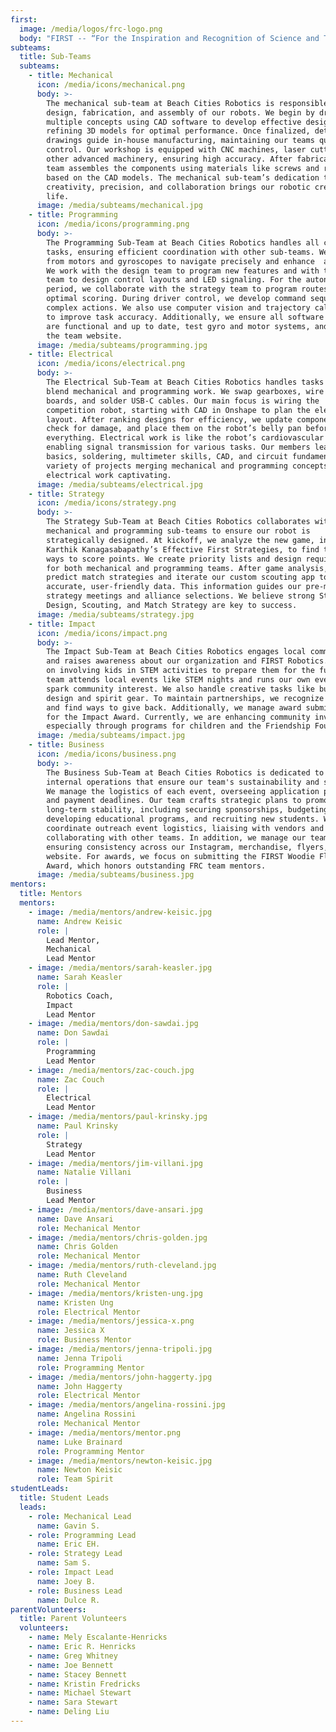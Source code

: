 ```yaml
---
first:
  image: /media/logos/frc-logo.png
  body: "FIRST -- “For the Inspiration and Recognition of Science and Technology” -- is a global non-profit founded by Dean Kamen in 1989. FIRST supports 3.2 million youth aged from Pre-K to 12th Grade through their various robotics programs. The FIRST Robotics Competition (FRC) is what Beach Cities Robotics is a part of, which is for high school students. Touted as the ultimate Sport for the\_Mind, FRC participants can learn skills in design, fabrication, programming, electrical engineering, and business."
subteams:
  title: Sub-Teams
  subteams:
    - title: Mechanical
      icon: /media/icons/mechanical.png
      body: >-
        The mechanical sub-team at Beach Cities Robotics is responsible for the
        design, fabrication, and assembly of our robots. We begin by drafting
        multiple concepts using CAD software to develop effective designs and
        refining 3D models for optimal performance. Once finalized, detailed
        drawings guide in-house manufacturing, maintaining our teams quality
        control. Our workshop is equipped with CNC machines, laser cutters, and
        other advanced machinery, ensuring high accuracy. After fabrication, our
        team assembles the components using materials like screws and rivets,
        based on the CAD models. The mechanical sub-team’s dedication to
        creativity, precision, and collaboration brings our robotic creations to
        life.
      image: /media/subteams/mechanical.jpg
    - title: Programming
      icon: /media/icons/programming.png
      body: >-
        The Programming Sub-Team at Beach Cities Robotics handles all coding
        tasks, ensuring efficient coordination with other sub-teams. We use data
        from motors and gyroscopes to navigate precisely and enhance  accuracy.
        We work with the design team to program new features and with the drive
        team to design control layouts and LED signaling. For the autonomous
        period, we collaborate with the strategy team to program routes for
        optimal scoring. During driver control, we develop command sequences for
        complex actions. We also use computer vision and trajectory calculations
        to improve task accuracy. Additionally, we ensure all software systems
        are functional and up to date, test gyro and motor systems, and maintain
        the team website.
      image: /media/subteams/programming.jpg
    - title: Electrical
      icon: /media/icons/electrical.png
      body: >-
        The Electrical Sub-Team at Beach Cities Robotics handles tasks that
        blend mechanical and programming work. We swap gearboxes, wire circuit
        boards, and solder USB-C cables. Our main focus is wiring the
        competition robot, starting with CAD in Onshape to plan the electronics
        layout. After ranking designs for efficiency, we update components,
        check for damage, and place them on the robot’s belly pan before wiring
        everything. Electrical work is like the robot’s cardiovascular system,
        enabling signal transmission for various tasks. Our members learn wiring
        basics, soldering, multimeter skills, CAD, and circuit fundamentals. The
        variety of projects merging mechanical and programming concepts makes
        electrical work captivating.
      image: /media/subteams/electrical.jpg
    - title: Strategy
      icon: /media/icons/strategy.png
      body: >-
        The Strategy Sub-Team at Beach Cities Robotics collaborates with the
        mechanical and programming sub-teams to ensure our robot is
        strategically designed. At kickoff, we analyze the new game, inspired by
        Karthik Kanagasabapathy’s Effective First Strategies, to find the best
        ways to score points. We create priority lists and design requirements
        for both mechanical and programming teams. After game analysis, we
        predict match strategies and iterate our custom scouting app to collect
        accurate, user-friendly data. This information guides our pre-match
        strategy meetings and alliance selections. We believe strong Strategic
        Design, Scouting, and Match Strategy are key to success.
      image: /media/subteams/strategy.jpg
    - title: Impact
      icon: /media/icons/impact.png
      body: >-
        The Impact Sub-Team at Beach Cities Robotics engages local communities
        and raises awareness about our organization and FIRST Robotics. We focus
        on involving kids in STEM activities to prepare them for the future. Our
        team attends local events like STEM nights and runs our own events to
        spark community interest. We also handle creative tasks like button
        design and spirit gear. To maintain partnerships, we recognize sponsors
        and find ways to give back. Additionally, we manage award submissions
        for the Impact Award. Currently, we are enhancing community involvement,
        especially through programs for children and the Friendship Foundation.
      image: /media/subteams/impact.jpg
    - title: Business
      icon: /media/icons/business.png
      body: >-
        The Business Sub-Team at Beach Cities Robotics is dedicated to the
        internal operations that ensure our team's sustainability and success.
        We manage the logistics of each event, overseeing application processes
        and payment deadlines. Our team crafts strategic plans to promote
        long-term stability, including securing sponsorships, budgeting,
        developing educational programs, and recruiting new students. We also
        coordinate outreach event logistics, liaising with vendors and
        collaborating with other teams. In addition, we manage our team's brand,
        ensuring consistency across our Instagram, merchandise, flyers, and
        website. For awards, we focus on submitting the FIRST Woodie Flowers
        Award, which honors outstanding FRC team mentors.
      image: /media/subteams/business.jpg
mentors:
  title: Mentors
  mentors:
    - image: /media/mentors/andrew-keisic.jpg
      name: Andrew Keisic
      role: |
        Lead Mentor,
        Mechanical
        Lead Mentor
    - image: /media/mentors/sarah-keasler.jpg
      name: Sarah Keasler
      role: |
        Robotics Coach,
        Impact
        Lead Mentor
    - image: /media/mentors/don-sawdai.jpg
      name: Don Sawdai
      role: |
        Programming
        Lead Mentor
    - image: /media/mentors/zac-couch.jpg
      name: Zac Couch
      role: |
        Electrical
        Lead Mentor
    - image: /media/mentors/paul-krinsky.jpg
      name: Paul Krinsky
      role: |
        Strategy
        Lead Mentor
    - image: /media/mentors/jim-villani.jpg
      name: Natalie Villani
      role: |
        Business
        Lead Mentor
    - image: /media/mentors/dave-ansari.jpg
      name: Dave Ansari
      role: Mechanical Mentor
    - image: /media/mentors/chris-golden.jpg
      name: Chris Golden
      role: Mechanical Mentor
    - image: /media/mentors/ruth-cleveland.jpg
      name: Ruth Cleveland
      role: Mechanical Mentor
    - image: /media/mentors/kristen-ung.jpg
      name: Kristen Ung
      role: Electrical Mentor
    - image: /media/mentors/jessica-x.png
      name: Jessica X
      role: Business Mentor
    - image: /media/mentors/jenna-tripoli.jpg
      name: Jenna Tripoli
      role: Programming Mentor
    - image: /media/mentors/john-haggerty.jpg
      name: John Haggerty
      role: Electrical Mentor
    - image: /media/mentors/angelina-rossini.jpg
      name: Angelina Rossini
      role: Mechanical Mentor
    - image: /media/mentors/mentor.png
      name: Luke Brainard
      role: Programming Mentor
    - image: /media/mentors/newton-keisic.jpg
      name: Newton Keisic
      role: Team Spirit
studentLeads:
  title: Student Leads
  leads:
    - role: Mechanical Lead
      name: Gavin S.
    - role: Programming Lead
      name: Eric EH.
    - role: Strategy Lead
      name: Sam S.
    - role: Impact Lead
      name: Joey B.
    - role: Business Lead
      name: Dulce R.
parentVolunteers:
  title: Parent Volunteers
  volunteers:
    - name: Mely Escalante-Henricks
    - name: Eric R. Henricks
    - name: Greg Whitney
    - name: Joe Bennett
    - name: Stacey Bennett
    - name: Kristin Fredricks
    - name: Michael Stewart
    - name: Sara Stewart
    - name: Deling Liu
---
```


